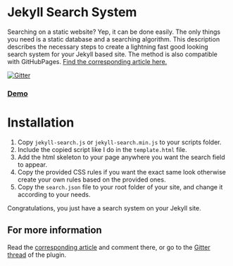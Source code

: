 # Jekyll Search System

Searching on a static website? Yep, it can be done easily. The only things you need is a static database and a searching algorithm. This description describes the necessary steps to create a lightning fast good looking search system for your Jekyll based site. The method is also compatible with GitHubPages. [Find the corresponding article here.](http://tiborsimon.github.io/category/simple-jekyll-search-system/)

[![Gitter](https://badges.gitter.im/Join%20Chat.svg)](https://gitter.im/tiborsimon/jekyll-search-system?utm_source=badge&utm_medium=badge&utm_campaign=pr-badge)

<a href="http://tiborsimon.github.io" target="_blank"><h3>Demo</h3></a>

# Installation

1. Copy `jekyll-search.js` or `jekyll-search.min.js` to your scripts folder.
2. Include the copied script like I do in the `template.html` file.
3. Add the html skeleton to your page anywhere you want the search field to appear.
4. Copy the provided CSS rules if you want the exact same look otherwise create your own rules based on the provided ones.
5. Copy the `search.json` file to your root folder of your site, and change it according to your needs.

Congratulations, you just have a search system on your Jekyll site.

## For more information

Read the [corresponding article](http://tiborsimon.github.io/category/simple-jekyll-search-system/) and comment there, or go to the [Gitter thread](https://gitter.im/tiborsimon/jekyll-search-system) of the plugin.


